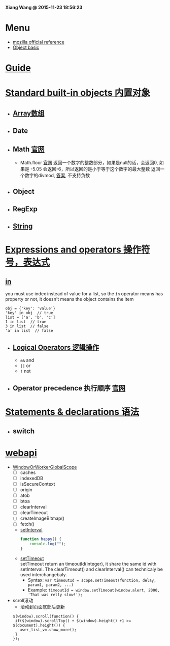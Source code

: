 **Xiang Wang @ 2015-11-23 18:56:23**

# Menu
* [mozilla official reference](https://developer.mozilla.org/en-US/docs/Web/JavaScript)
* [Object basic](https://developer.mozilla.org/en-US/docs/Web/JavaScript/Guide/Working_with_Objects)

# [Guide](guide导览.md)
# [Standard built-in objects 内置对象](./build_in_objects内置对象.md)
* ## [Array数组](./array.md)
* ## Date
* ## Math [官网](https://developer.mozilla.org/en-US/docs/Web/JavaScript/Reference/Global_Objects/Math)
    * Math.floor [官网](https://developer.mozilla.org/en-US/docs/Web/JavaScript/Reference/Global_Objects/Math/floor)
    返回一个数字的整数部分，如果是null的话，会返回0, 如果是 -5.05 会返回-6，所以返回的是小于等于这个数字的最大整数
    返回一个数字的divmod, [答案](https://stackoverflow.com/questions/4228356/integer-division-with-remainder-in-javascript), 不支持负数
* ## Object
* ## RegExp
* ## [String](./build_in_objects内置对象.md#String)

# [Expressions and operators 操作符号，表达式](https://developer.mozilla.org/en-US/docs/Web/JavaScript/Reference/Operators)
## [in](https://developer.mozilla.org/en-US/docs/Web/JavaScript/Reference/Operators/in)
you must use index instead of value for a list, so the `in` operator means has property or not, it doesn't means the object contains the item
  ```
  obj = {'key': 'value'}
  'key' in obj  // true
  list = ['a', 'b', 'c']
  1 in list  // true
  3 in list  // false
  'a' in list  // false
  ```

* ## [Logical Operators 逻辑操作](https://developer.mozilla.org/en-US/docs/Web/JavaScript/Reference/Operators/Logical_Operators)
    * `&&` and
    * `||` or
    * `!` not

* ## Operator precedence 执行顺序 [官网](https://developer.mozilla.org/en-US/docs/Web/JavaScript/Reference/Operators/Operator_Precedence)


# [Statements & declarations 语法](statements_and_declarations语法.md)
* ## switch

# [webapi](https://developer.mozilla.org/en-US/docs/Web/API)
* [WindowOrWorkerGlobalScope](https://developer.mozilla.org/en-US/docs/Web/API/WindowOrWorkerGlobalScope)
    * [ ] caches
    * [ ] indexedDB
    * [ ] isSecureContext
    * [ ] origin
    * [ ] atob
    * [ ] btoa
    * [ ] clearInterval
    * [ ] clearTimeout
    * [ ] createImageBitmap()
    * [ ] fetch()
    * [setInterval](https://developer.mozilla.org/en-US/docs/Web/API/WindowOrWorkerGlobalScope/setInterval)
        ```javascript
        function happy() {
            console.log("");
        }
        ```
    * [setTimeout](https://developer.mozilla.org/en-US/docs/Web/API/WindowOrWorkerGlobalScope/setTimeout)  
        setTimeout return an timeoutId(integer), it share the same id with setInterval. The clearTimeout() and clearInterval() can technicaly be used interchangebaly.
        * Syntax: `var timeoutId = scope.setTimeout(function, delay, param1, param2, ...)`
        * Example: `timeoutId = window.setTimeout(window.alert, 2000, 'That was relly slow!');`
* scroll滚动
    * 滚动到页面底部后更新
    ```
    $(window).scroll(function() {
     if($(window).scrollTop() + $(window).height() +1 >= $(document).height()) {
       user_list_vm.show_more();
     }
    });
    ```
